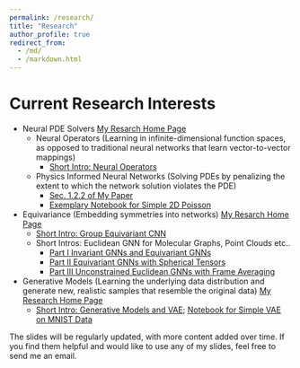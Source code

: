 ```yaml
---
permalink: /research/
title: "Research"
author_profile: true
redirect_from: 
  - /md/
  - /markdown.html
---
```

Current Research Interests
======
* Neural PDE Solvers [My Resarch Home Page](https://zbz3th212a4.larksuite.com/docx/M0Kpdfmg8oOryjxt0nZuOI7ds2g?from=from_copylink)
	* Neural Operators (Learning in infinite-dimensional function spaces, as opposed to traditional neural networks that learn vector-to-vector mappings)
		* [Short Intro: Neural Operators](https://wenhangao21.github.io/files/Neural_Operator_files/Neural_Operators.pdf)
	* Physics Informed Neural Networks (Solving PDEs by penalizing the extent to which the network solution violates the PDE)
		* [Sec. 1.2.2 of My Paper](https://www.sciencedirect.com/science/article/abs/pii/S0021999122009111)
		* [Exemplary Notebook for Simple 2D Poisson](https://github.com/wenhangao21/wenhangao21.github.io/tree/master/files/PINN_files/PINN_Example_Simple_2D_Poission.ipynb)
* Equivariance (Embedding symmetries into networks) [My Resarch Home Page](https://zbz3th212a4.larksuite.com/docx/Q7oYdCrfUoBZNRxEIXquvENDsuc?from=from_copylink)
	* [Short Intro: Group Equivariant CNN](https://wenhangao21.github.io/files/EquivariantNN_files/GroupCNN.pdf)
   	* Short Intros: Euclidean GNN for Molecular Graphs, Point Clouds etc..
		* [Part I Invariant GNNs and Equivariant GNNs](https://wenhangao21.github.io/files/EquivariantNN_files/EGNN1.pdf) 
		* [Part II Equivariant GNNs with Spherical Tensors](https://wenhangao21.github.io/files/EquivariantNN_files/EGNN2.pdf)
		* [Part III Unconstrained Euclidean GNNs with Frame Averaging](https://wenhangao21.github.io/files/EquivariantNN_files/EGNN_FA.pdf) 
* Generative Models (Learning the underlying data distribution and generate new, realistic samples that resemble the original data) [My Research Home Page](https://zbz3th212a4.larksuite.com/docx/JxHVdu8mvop8LIxkvdDuGaywsZd?from=from_copylink)
	* [Short Intro: Generative Models and VAE](https://wenhangao21.github.io/files/Generation_files/VAE_10192024.pdf); [Notebook for Simple VAE on MNIST Data](https://github.com/wenhangao21/wenhangao21.github.io/tree/master/files/Generation_files/VAE_implementation.ipynb)
	

The slides will be regularly updated, with more content added over time. If you find them helpful and would like to use any of my slides, feel free to send me an email.





